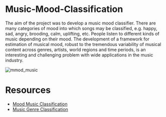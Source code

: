 # Music-Mood-Classification
The aim of the project was to develop a music mood classifier. There are many categories of mood into which songs may be classified, e.g. happy, sad, angry, brooding, calm, uplifting, etc. People listen to different kinds of music depending on their mood. The development of a framework for estimation of musical mood, robust to the tremendous variability of musical content across genres, artists, world regions and time periods, is an interesting and challenging problem with wide applications in the music industry. 


![mmod_music](https://user-images.githubusercontent.com/54474853/89421393-9af08c00-d751-11ea-96a4-9505e3062e4b.jpg)


# Resources
 * [Mood Music Classification](http://cs229.stanford.edu/proj2011/GoelPadial-MusicMoodClassification.pdf)
 * [Music Genre Classification](https://towardsdatascience.com/music-genre-classification-with-python-c714d032f0d8)
